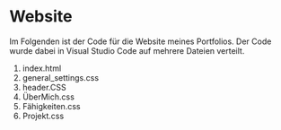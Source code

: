 # Website

Im Folgenden ist der Code für die Website meines Portfolios. 
Der Code wurde dabei in Visual Studio Code auf mehrere Dateien verteilt.

1. index.html
2. general_settings.css
3. header.CSS
4. ÜberMich.css
5. Fähigkeiten.css
6. Projekt.css
